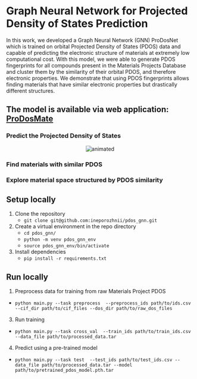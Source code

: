 # Graph Neural Network for Projected Density of States Prediction 

In this work, we developed a Graph Neural Network (GNN) ProDosNet which is trained on orbital Projected Density of States (PDOS) data and capable of predicting the electronic structure of materials at extremely low computational cost. With this model, we were able to generate PDOS fingerprints for all compounds present in the Materials Projects Database and cluster them by the similarity of their orbital PDOS, and therefore electronic properties. We demonstrate that using PDOS fingerprints allows finding materials that have similar electronic properties but drastically different structures.

## The model is available via web application: [ProDosMate](https://huggingface.co/spaces/inep/prodosmate "ProDosMate")
### Predict the Projected Density of States
<p align="center">
  <img src="https://github.com/ineporozhnii/pdos_gnn/blob/main/assets/ProDosMate_demo_predict_pdos.gif" alt="animated" />
</p>

### Find materials with similar PDOS
### Explore material space structured by PDOS similarity 

## Setup locally
1. Clone the repository
    - `git clone git@github.com:ineporozhnii/pdos_gnn.git`
2. Create a virtual environment in the repo directory
    - `cd pdos_gnn/`
    - `python -m venv pdos_gnn_env`
    - `source pdos_gnn_env/bin/activate`
3. Install dependencies
    - `pip install -r requirements.txt`
  
## Run locally
1. Preprocess data for training from raw Materials Project PDOS
  - `python main.py --task preprocess  --preprocess_ids path/to/ids.csv --cif_dir path/to/cif_files --dos_dir path/to/raw_dos_files`
3. Run training
  - `python main.py --task cross_val  --train_ids path/to/train_ids.csv --data_file path/to/processed_data.tar`
4. Predict using a pre-trained model
  - `python main.py --task test  --test_ids path/to/test_ids.csv --data_file path/to/processed_data.tar --model path/to/pretrained_pdos_model.pth.tar`
